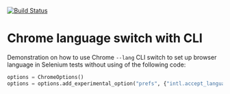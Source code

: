 [![Build Status](https://travis-ci.com/vpetrigo/selenium-langs.svg?branch=master)](https://travis-ci.com/vpetrigo/selenium-langs)

# Chrome language switch with CLI

Demonstration on how to use Chrome `--lang` CLI switch to set up browser language in Selenium tests
without using of the following code:

```python
options = ChromeOptions()
options = options.add_experimental_option("prefs", {"intl.accept_languages": language_to_use})
```